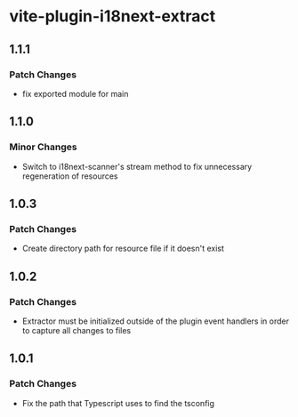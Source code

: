 # vite-plugin-i18next-extract

## 1.1.1

### Patch Changes

- fix exported module for main

## 1.1.0

### Minor Changes

- Switch to i18next-scanner's stream method to fix unnecessary regeneration of resources

## 1.0.3

### Patch Changes

- Create directory path for resource file if it doesn't exist

## 1.0.2

### Patch Changes

- Extractor must be initialized outside of the plugin event handlers in order to capture all changes to files

## 1.0.1

### Patch Changes

- Fix the path that Typescript uses to find the tsconfig
